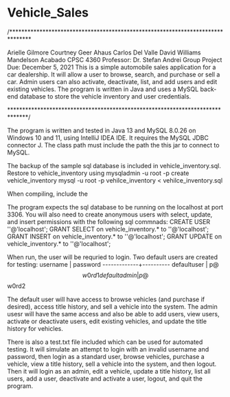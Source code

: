 # Vehicle_Sales
/*******************************************************************************

  Arielle Gilmore
  Courtney Geer Ahaus
  Carlos Del Valle
  David Williams
  Mandelson Acabado
  CPSC 4360
  Professor: Dr. Stefan Andrei
  Group Project
  Due: December 5, 2021
  This is a simple automobile sales application for a car dealership. It will
       allow a user to browse, search, and purchase or sell a car. Admin users
       can also activate, deactivate, list, and add users and edit existing
       vehicles. The program is written in Java and uses a MySQL back-end
       database to store the vehicle inventory and user credentials.
 
 ******************************************************************************/


The program is written and tested in Java 13 and MySQL 8.0.26 on Windows 10 and 11, using IntelliJ IDEA IDE. It
requires the MySQL JDBC connector J. The class path must include the path the this jar to connect to MySQL.

The backup of the sample sql database is included in vehicle_inventory.sql. Restore to vehicle_inventory using
mysqladmin -u root -p create vehicle_inventory
mysql -u root -p vehilce_inventory < vehilce_inventory.sql

When compiling, include the 

The program expects the sql database to be running on the localhost at port 3306. You will also need to create
anonymous users with select, update, and insert permissions with the following sql commnads:
CREATE USER ''@'localhost';
GRANT SELECT on vehicle_inventory.* to ''@'localhost';
GRANT INSERT on vehicle_inventory.* to ''@'localhost';
GRANT UPDATE on vehicle_inventory.* to ''@'localhost';

When run, the user will be requried to login. Two default users are created for testing:
 username    | password
-------------+----------
defaultuser  | p@$$w0rd1
defaultadmin | p@$$w0rd2

The default user will have access to browse vehicles (and purchase if desired), access title history, and sell a vehicle
into the system.
The admin usesr will have the same access and also be able to add users, view users, activate or deactivate users, edit 
existing vehicles, and update the title history for vehicles.

There is also a test.txt file included which can be used for automated testing. It will simulate an attempt to login
with an invalid username and password, then login as a standard user, browse vehicles, purchase a vehicle, view a title
history, sell a vehicle into the system, and then logout. Then it will login as an admin, edit a vehicle, update a title
history, list all users, add a user, deactivate and activate a user, logout, and quit the program.
